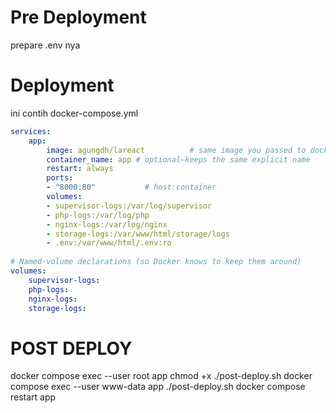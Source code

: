 # Pre Deployment
prepare .env nya
# Deployment
ini contih docker-compose.yml
```yaml
services:
    app:
        image: agungdh/lareact          # same image you passed to docker run
        container_name: app # optional—keeps the same explicit name
        restart: always
        ports:
        - "8000:80"           # host:container
        volumes:
        - supervisor-logs:/var/log/supervisor
        - php-logs:/var/log/php
        - nginx-logs:/var/log/nginx
        - storage-logs:/var/www/html/storage/logs
        - .env:/var/www/html/.env:ro
        
# Named-volume declarations (so Docker knows to keep them around)
volumes:
    supervisor-logs:
    php-logs:
    nginx-logs:
    storage-logs:

```

# POST DEPLOY
docker compose exec --user root app chmod +x ./post-deploy.sh
docker compose exec --user www-data app ./post-deploy.sh
docker compose restart app
